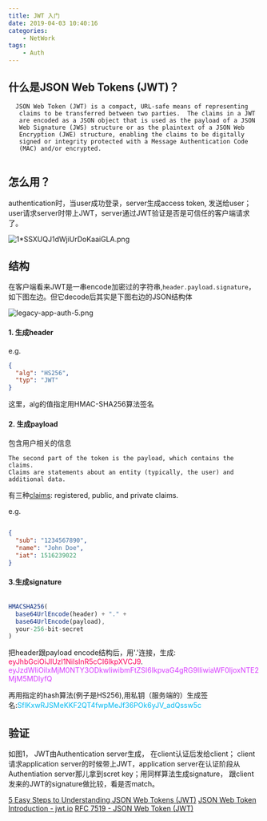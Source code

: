 ```yaml
---
title: JWT 入门
date: 2019-04-03 10:40:16
categories: 
    - NetWork
tags:
    - Auth
---
```



## 什么是JSON Web Tokens (JWT)？ 


```
  JSON Web Token (JWT) is a compact, URL-safe means of representing
   claims to be transferred between two parties.  The claims in a JWT
   are encoded as a JSON object that is used as the payload of a JSON
   Web Signature (JWS) structure or as the plaintext of a JSON Web
   Encryption (JWE) structure, enabling the claims to be digitally
   signed or integrity protected with a Message Authentication Code
   (MAC) and/or encrypted.
   

```

## 怎么用？ 

authentication时，当user成功登录，server生成access token, 发送给user；user请求server时带上JWT，server通过JWT验证是否是可信任的客户端请求了。


![1*SSXUQJ1dWjiUrDoKaaiGLA.png](https://cdn-images-1.medium.com/max/1600/1*SSXUQJ1dWjiUrDoKaaiGLA.png)

## 结构

在客户端看来JWT是一串encode加密过的字符串,`header.payload.signature`，如下图左边。但它decode后其实是下图右边的JSON结构体

![legacy-app-auth-5.png](https://cdn.auth0.com/blog/legacy-app-auth/legacy-app-auth-5.png)

#### 1. 生成header

e.g.
```json
{
  "alg": "HS256",
  "typ": "JWT"
}
```

这里，alg的值指定用HMAC-SHA256算法签名

#### 2. 生成payload

包含用户相关的信息
```
The second part of the token is the payload, which contains the claims. 
Claims are statements about an entity (typically, the user) and additional data. 
```
有三种[claims](https://tools.ietf.org/html/rfc7519#section-4.1): registered, public, and private claims.

e.g.
```json

{
  "sub": "1234567890",
  "name": "John Doe",
  "iat": 1516239022
}
```

#### 3.生成signature

```js

HMACSHA256(
  base64UrlEncode(header) + "." +
  base64UrlEncode(payload),
  your-256-bit-secret
) 
```
把header跟payload encode结构后，用'.'连接，生成: <span style="color:#fb015b"> eyJhbGciOiJIUzI1NiIsInR5cCI6IkpXVCJ9</span><span>.</span>
<span style="color:#d63aff"> eyJzdWIiOiIxMjM0NTY3ODkwIiwibmFtZSI6IkpvaG4gRG9lIiwiaWF0IjoxNTE2MjM5MDIyfQ</span>

再用指定的hash算法(例子是HS256),用私钥（服务端的）生成签名:<span style="color:#00b9f1">SflKxwRJSMeKKF2QT4fwpMeJf36POk6yJV_adQssw5c<span>


## 验证

如图1， JWT由Authentication server生成， 在client认证后发给client； client请求application server的时候带上JWT，application server在认证阶段从Authentiation server那儿拿到scret key；用同样算法生成signature， 跟client发来的JWT的signature做比较，看是否match。












[5 Easy Steps to Understanding JSON Web Tokens (JWT)](https://medium.com/vandium-software/5-easy-steps-to-understanding-json-web-tokens-jwt-1164c0adfcec)
[JSON Web Token Introduction - jwt.io](https://jwt.io/introduction/) 
[RFC 7519 - JSON Web Token (JWT)](https://tools.ietf.org/html/rfc7519)